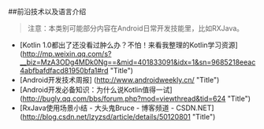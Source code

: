 
##前沿技术以及语言介绍

>注意：本类别可能部分内容在Android日常开发技能里，比如RXJava。

* [Kotlin 1.0都出了还没看过肿么办？不怕！来看我整理的Kotlin学习资源] (http://mp.weixin.qq.com/s?__biz=MzA3ODg4MDk0Ng==&mid=401833091&idx=1&sn=9685218eeac4abfbafdfacd81950bfa1#rd  "Title")
* [Android开发技术周报] (http://www.androidweekly.cn/  "Title")
* [Android开发必备知识：为什么说Kotlin值得一试] (http://bugly.qq.com/bbs/forum.php?mod=viewthread&tid=624 "Title")
* [RxJava使用场景小结 - 大头鬼Bruce - 博客频道 - CSDN.NET] (http://blog.csdn.net/lzyzsd/article/details/50120801 "Title")



